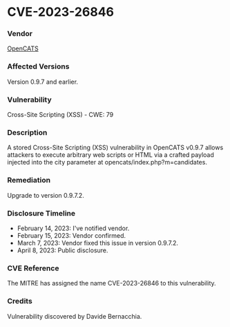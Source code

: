 # CVE-2023-26846

### Vendor
[OpenCATS](http://opencats.org)

### Affected Versions
Version 0.9.7 and earlier.

### Vulnerability
Cross-Site Scripting (XSS) - CWE: 79

### Description
A stored Cross-Site Scripting (XSS) vulnerability in OpenCATS v0.9.7 allows attackers to execute arbitrary web scripts or HTML via a crafted payload injected into the city parameter at opencats/index.php?m=candidates.

### Remediation
Upgrade to version 0.9.7.2.

### Disclosure Timeline
- February 14, 2023: I've notified vendor.
- February 15, 2023: Vendor confirmed.
- March 7, 2023: Vendor fixed this issue in version 0.9.7.2.
- April 8, 2023: Public disclosure.

### CVE Reference
The MITRE has assigned the name CVE-2023-26846 to this vulnerability.

### Credits
Vulnerability discovered by Davide Bernacchia.
